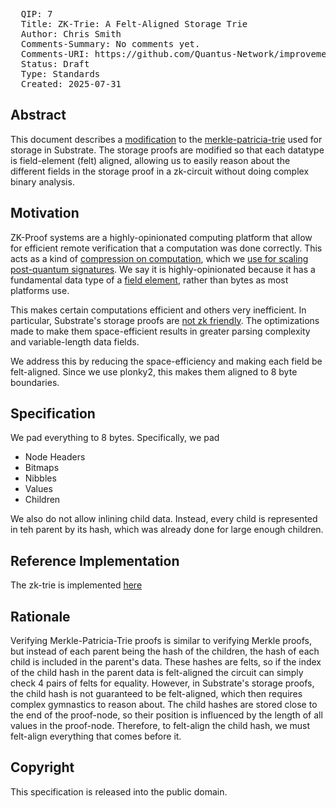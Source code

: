 <pre>
  QIP: 7
  Title: ZK-Trie: A Felt-Aligned Storage Trie
  Author: Chris Smith <chris@quantus.com>
  Comments-Summary: No comments yet.
  Comments-URI: https://github.com/Quantus-Network/improvement-proposals/discussions/
  Status: Draft
  Type: Standards
  Created: 2025-07-31
</pre>

## Abstract

This document describes a [modification](https://github.com/Quantus-Network/zk-trie) to the [merkle-patricia-trie](https://github.com/paritytech/polkadot-sdk/tree/master/substrate/primitives/trie) used for storage in Substrate.
The storage proofs are modified so that each datatype is field-element (felt) aligned, allowing us to easily reason about
the different fields in the storage proof in a zk-circuit without doing complex binary analysis.

## Motivation

ZK-Proof systems are a highly-opinionated computing platform that allow for efficient remote verification that a computation was
done correctly. This acts as a kind of [compression on computation](https://www.youtube.com/watch?v=rmlMpAbZOC0), which we 
[use for scaling post-quantum signatures](./qip-0005.md). We say it is highly-opinionated because it has a fundamental 
data type of a [field element](https://rareskills.io/post/finite-fields), rather than bytes as most platforms use. 

This makes certain computations efficient and others very inefficient. In particular, Substrate's storage proofs are 
[not zk friendly](https://forum.polkadot.network/t/generalized-storage-proofs/1315). The optimizations made to make them
space-efficient results in greater parsing complexity and variable-length data fields. 

We address this by reducing the space-efficiency and making each field be felt-aligned. Since we use plonky2, this makes
them aligned to 8 byte boundaries.

## Specification

We pad everything to 8 bytes. Specifically, we pad
- Node Headers
- Bitmaps
- Nibbles
- Values
- Children

We also do not allow inlining child data. Instead, every child is represented in teh parent by its hash, which was already 
done for large enough children.

## Reference Implementation

The zk-trie is implemented [here](https://github.com/Quantus-Network/zk-trie)

## Rationale

Verifying Merkle-Patricia-Trie proofs is similar to verifying Merkle proofs, but instead of each parent being the hash of
the children, the hash of each child is included in the parent's data. These hashes are felts, so if the index of the 
child hash in the parent data is felt-aligned the circuit can simply check 4 pairs of felts for equality. However, in Substrate's
storage proofs, the child hash is not guaranteed to be felt-aligned, which then requires complex gymnastics to reason about.
The child hashes are stored close to the end of the proof-node, so their position is influenced by the length of all values in 
the proof-node. Therefore, to felt-align the child hash, we must felt-align everything that comes before it.

## Copyright

This specification is released into the public domain.
